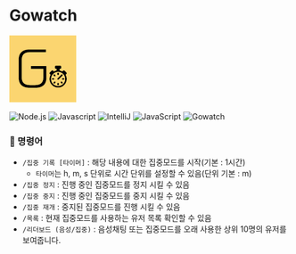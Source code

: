 # Gowatch

<img alt="Gowatch" src="./public/Gowatch.png" width="120"/>

![Node.js](https://img.shields.io/badge/Node.js-v19.2.0-DDDDDD?style=flat&logo=Node.js&logoColor=FFFFFF&labelColor=339933)
![Javascript](https://img.shields.io/badge/Javascript-F7DF1E?style=flat&logo=Javascript&logoColor=000000)
![IntelliJ](https://img.shields.io/badge/IntelliJ-2023.1-DDDDDD?style=flat&logo=IntelliJIDEA&logoColor=FFFFFF)
![JavaScript](https://img.shields.io/badge/Discord.js-v14.7.1-DDDDDD?logo=npm&labelColor=5865F2&logoColor=FFFFFF)
![Gowatch](https://img.shields.io/badge/Gowatch-1.1.1-DDDDDD?logo=Discord&labelColor=FBD570&logoColor=000000)

### 🤖 명령어
- ``/집중 기록 [타이머]`` : 해당 내용에 대한 집중모드를 시작(기본 : 1시간)
  - ``타이머``는 h, m, s 단위로 시간 단위를 설정할 수 있음(단위 기본 : m)
- ``/집중 정지`` : 진행 중인 집중모드를 정지 시킬 수 있음
- ``/집중 중지`` : 진행 중인 집중모드를 중지 시킬 수 있음
- ``/집중 재개`` : 중지된 집중모드를 진행 시킬 수 있음
- ``/목록`` : 현재 집중모드를 사용하는 유저 목록 확인할 수 있음
- ``/리더보드 (음성/집중)`` : 음성채팅 또는 집중모드를 오래 사용한 상위 10명의 유저를 보여줍니다.